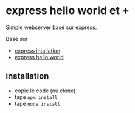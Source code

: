 # express hello world et + #

Simple webserver basé sur express.

Basé sur 
- [express intallation](https://expressjs.com/fr/starter/installing.html)
- [express hello world](https://expressjs.com/fr/starter/hello-world.html)

## installation ##
- copie le code (ou clone)
- tape ```npm install```
- tape ```node install```

